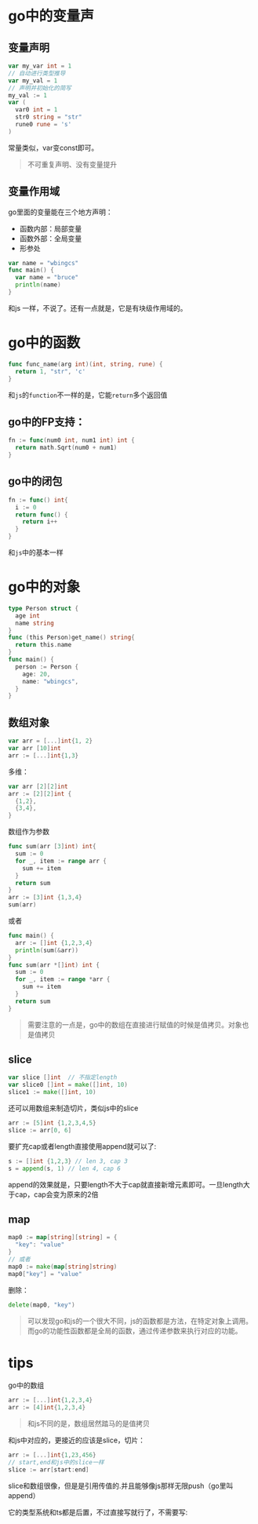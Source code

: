 # go中的变量声
## 变量声明
```go
var my_var int = 1
// 自动进行类型推导
var my_val = 1
// 声明并初始化的简写
my_val := 1
var (
  var0 int = 1
  str0 string = "str"
  rune0 rune = 's'
)
```
常量类似，var变const即可。
> 不可重复声明、没有变量提升

## 变量作用域
go里面的变量能在三个地方声明：
+ 函数内部：局部变量
+ 函数外部：全局变量
+ 形参处
```go
var name = "wbingcs"
func main() {
  var name = "bruce"
  println(name)
}
```
和js 一样，不说了。还有一点就是，它是有块级作用域的。

# go中的函数
```go
func func_name(arg int)(int, string, rune) {
  return 1, "str", 'c'
}
```
和`js`的`function`不一样的是，它能`return`多个返回值

## go中的FP支持：
```go
fn := func(num0 int, num1 int) int {
  return math.Sqrt(num0 + num1)
}
```
## go中的闭包
```go
fn := func() int{
  i := 0
  return func() {
    return i++
  }
}
```
和`js`中的基本一样

# go中的对象
```go
type Person struct {
  age int
  name string
}
func (this Person)get_name() string{
  return this.name
}
func main() {
  person := Person {
    age: 20,
    name: "wbingcs",
  }
}
```
## 数组对象
```go
var arr = [...]int{1, 2}
var arr [10]int
arr := [...]int{1,3}
```
多维：
```go
var arr [2][2]int
arr := [2][2]int {
  {1,2},
  {3,4},
}
```
数组作为参数
```go
func sum(arr [3]int) int{
  sum := 0
  for _, item := range arr {
    sum += item
  }
  return sum
}
arr := [3]int {1,3,4}
sum(arr)
```
或者
```go
func main() {
  arr := []int {1,2,3,4}
  println(sum(&arr))
}
func sum(arr *[]int) int {
  sum := 0
  for _, item := range *arr {
    sum += item
  }
  return sum
}
```
> 需要注意的一点是，go中的数组在直接进行赋值的时候是值拷贝。对象也是值拷贝

## slice
```go
var slice []int  // 不指定length
var slice0 []int = make([]int, 10)
slice1 := make([]int, 10)
```
还可以用数组来制造切片，类似js中的slice
```go
arr := [5]int {1,2,3,4,5}
slice := arr[0, 6]
```
要扩充cap或者length直接使用append就可以了:
```go
s := []int {1,2,3} // len 3, cap 3
s = append(s, 1) // len 4, cap 6
```
append的效果就是，只要length不大于cap就直接新增元素即可。一旦length大于cap，cap会变为原来的2倍

## map
```go
map0 := map[string][string] = {
  "key": "value"
}
// 或者
map0 := make(map[string]string)
map0["key"] = "value"
```
删除：
```go
delete(map0, "key")
```
> 可以发现go和js的一个很大不同，js的函数都是方法，在特定对象上调用。而go的功能性函数都是全局的函数，通过传递参数来执行对应的功能。

# tips

go中的数组
```go
arr := [...]int{1,2,3,4}
arr := [4]int{1,2,3,4}
```
> 和js不同的是，数组居然踏马的是值拷贝

和js中对应的，更接近的应该是slice，切片：
```go
arr := [...]int{1,23,456}
// start,end和js中的slice一样
slice := arr[start:end]
```
slice和数组很像，但是是引用传值的.并且能够像js那样无限push（go里叫append）

它的类型系统和ts都是后置，不过直接写就行了，不需要写: